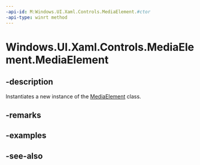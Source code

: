 ```yaml
---
-api-id: M:Windows.UI.Xaml.Controls.MediaElement.#ctor
-api-type: winrt method
---
```


<!-- Method syntax
public MediaElement()
-->

# Windows.UI.Xaml.Controls.MediaElement.MediaElement

## -description
Instantiates a new instance of the [MediaElement](mediaelement.md) class.


## -remarks

## -examples

## -see-also
